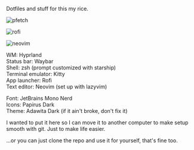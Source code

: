 Dotfiles and stuff for this my rice.

![pfetch](https://github.com/geesemain7/dotfiles/assets/128736368/f5e96e27-b861-4d13-a596-c7f58aa8047e)

![rofi](https://github.com/geesemain7/dotfiles/assets/128736368/16ab1b05-5978-4a3c-9d9a-7eacd92529ec)

![neovim](https://github.com/geesemain7/dotfiles/assets/128736368/45c58001-2586-4cef-b4db-dbb84ee127f2)

WM: Hyprland<br>
Status bar: Waybar<br>
Shell: zsh (prompt customized with starship)<br>
Terminal emulator: Kitty<br>
App launcher: Rofi<br>
Text editor: Neovim (set up with lazyvim)<br>

Font: JetBrains Mono Nerd<br>
Icons: Papirus Dark<br>
Theme: Adawita Dark (if it ain't broke, don't fix it)

I wanted to put it here so I can move it to another computer to make setup smooth with git. Just to make life easier.<br>

...or you can just clone the repo and use it for yourself, that's fine too.
